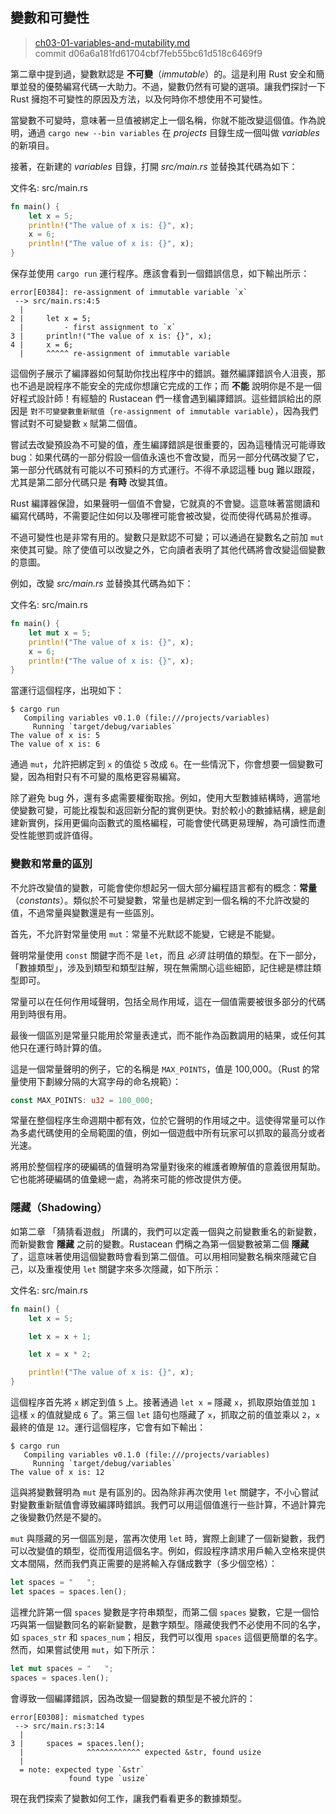 ## 變數和可變性

> [ch03-01-variables-and-mutability.md](https://github.com/rust-lang/book/blob/master/second-edition/src/ch03-01-variables-and-mutability.md)
> <br>
> commit d06a6a181fd61704cbf7feb55bc61d518c6469f9

第二章中提到過，變數默認是 **不可變**（*immutable*）的。這是利用 Rust 安全和簡單並發的優勢編寫代碼一大助力。不過，變數仍然有可變的選項。讓我們探討一下 Rust 擁抱不可變性的原因及方法，以及何時你不想使用不可變性。

當變數不可變時，意味著一旦值被綁定上一個名稱，你就不能改變這個值。作為說明，通過 `cargo new --bin variables` 在 *projects* 目錄生成一個叫做 *variables* 的新項目。

接著，在新建的 *variables* 目錄，打開 *src/main.rs* 並替換其代碼為如下：

<span class="filename">文件名: src/main.rs</span>

```rust
fn main() {
    let x = 5;
    println!("The value of x is: {}", x);
    x = 6;
    println!("The value of x is: {}", x);
}
```

保存並使用 `cargo run` 運行程序。應該會看到一個錯誤信息，如下輸出所示：

```text
error[E0384]: re-assignment of immutable variable `x`
 --> src/main.rs:4:5
  |
2 |     let x = 5;
  |         - first assignment to `x`
3 |     println!("The value of x is: {}", x);
4 |     x = 6;
  |     ^^^^^ re-assignment of immutable variable
```

這個例子展示了編譯器如何幫助你找出程序中的錯誤。雖然編譯錯誤令人沮喪，那也不過是說程序不能安全的完成你想讓它完成的工作；而 **不能** 說明你是不是一個好程式設計師！有經驗的 Rustacean 們一樣會遇到編譯錯誤。這些錯誤給出的原因是 `對不可變變數重新賦值`（`re-assignment of immutable variable`），因為我們嘗試對不可變變數 `x` 賦第二個值。

嘗試去改變預設為不可變的值，產生編譯錯誤是很重要的，因為這種情況可能導致 bug：如果代碼的一部分假設一個值永遠也不會改變，而另一部分代碼改變了它，第一部分代碼就有可能以不可預料的方式運行。不得不承認這種 bug 難以跟蹤，尤其是第二部分代碼只是 **有時** 改變其值。

Rust 編譯器保證，如果聲明一個值不會變，它就真的不會變。這意味著當閱讀和編寫代碼時，不需要記住如何以及哪裡可能會被改變，從而使得代碼易於推導。

不過可變性也是非常有用的。變數只是默認不可變；可以通過在變數名之前加 `mut` 來使其可變。除了使值可以改變之外，它向讀者表明了其他代碼將會改變這個變數的意圖。

例如，改變 *src/main.rs* 並替換其代碼為如下：

<span class="filename">文件名: src/main.rs</span>

```rust
fn main() {
    let mut x = 5;
    println!("The value of x is: {}", x);
    x = 6;
    println!("The value of x is: {}", x);
}
```

當運行這個程序，出現如下：

```text
$ cargo run
   Compiling variables v0.1.0 (file:///projects/variables)
     Running `target/debug/variables`
The value of x is: 5
The value of x is: 6
```

通過 `mut`，允許把綁定到 `x` 的值從 `5` 改成 `6`。在一些情況下，你會想要一個變數可變，因為相對只有不可變的風格更容易編寫。

除了避免 bug 外，還有多處需要權衡取捨。例如，使用大型數據結構時，適當地使變數可變，可能比複製和返回新分配的實例更快。對於較小的數據結構，總是創建新實例，採用更偏向函數式的風格編程，可能會使代碼更易理解，為可讀性而遭受性能懲罰或許值得。

### 變數和常量的區別

不允許改變值的變數，可能會使你想起另一個大部分編程語言都有的概念：**常量**（*constants*）。類似於不可變變數，常量也是綁定到一個名稱的不允許改變的值，不過常量與變數還是有一些區別。

首先，不允許對常量使用 `mut`：常量不光默認不能變，它總是不能變。

聲明常量使用 `const` 關鍵字而不是 `let`，而且 *必須* 註明值的類型。在下一部分，「數據類型」，涉及到類型和類型註解，現在無需關心這些細節，記住總是標註類型即可。

常量可以在任何作用域聲明，包括全局作用域，這在一個值需要被很多部分的代碼用到時很有用。

最後一個區別是常量只能用於常量表達式，而不能作為函數調用的結果，或任何其他只在運行時計算的值。

這是一個常量聲明的例子，它的名稱是 `MAX_POINTS`，值是 100,000。（Rust 的常量使用下劃線分隔的大寫字母的命名規範）：

```rust
const MAX_POINTS: u32 = 100_000;
```

常量在整個程序生命週期中都有效，位於它聲明的作用域之中。這使得常量可以作為多處代碼使用的全局範圍的值，例如一個遊戲中所有玩家可以抓取的最高分或者光速。

將用於整個程序的硬編碼的值聲明為常量對後來的維護者瞭解值的意義很用幫助。它也能將硬編碼的值彙總一處，為將來可能的修改提供方便。

### 隱藏（Shadowing）

如第二章 「猜猜看遊戲」 所講的，我們可以定義一個與之前變數重名的新變數，而新變數會 **隱藏** 之前的變數。Rustacean 們稱之為第一個變數被第二個 **隱藏** 了，這意味著使用這個變數時會看到第二個值。可以用相同變數名稱來隱藏它自己，以及重複使用 `let` 關鍵字來多次隱藏，如下所示：

<span class="filename">文件名: src/main.rs</span>

```rust
fn main() {
    let x = 5;

    let x = x + 1;

    let x = x * 2;

    println!("The value of x is: {}", x);
}
```

這個程序首先將 `x` 綁定到值 `5` 上。接著通過 `let x =` 隱藏 `x`，抓取原始值並加 `1` 這樣 `x` 的值就變成 `6` 了。第三個 `let` 語句也隱藏了 `x`，抓取之前的值並乘以 `2`，`x` 最終的值是 `12`。運行這個程序，它會有如下輸出：

```text
$ cargo run
   Compiling variables v0.1.0 (file:///projects/variables)
     Running `target/debug/variables`
The value of x is: 12
```

這與將變數聲明為 `mut` 是有區別的。因為除非再次使用 `let` 關鍵字，不小心嘗試對變數重新賦值會導致編譯時錯誤。我們可以用這個值進行一些計算，不過計算完之後變數仍然是不變的。

`mut` 與隱藏的另一個區別是，當再次使用 `let` 時，實際上創建了一個新變數，我們可以改變值的類型，從而復用這個名字。例如，假設程序請求用戶輸入空格來提供文本間隔，然而我們真正需要的是將輸入存儲成數字（多少個空格）：

```rust
let spaces = "   ";
let spaces = spaces.len();
```

這裡允許第一個 `spaces` 變數是字符串類型，而第二個 `spaces` 變數，它是一個恰巧與第一個變數同名的嶄新變數，是數字類型。隱藏使我們不必使用不同的名字，如 `spaces_str` 和 `spaces_num`；相反，我們可以復用 `spaces` 這個更簡單的名字。然而，如果嘗試使用 `mut`，如下所示：

```rust
let mut spaces = "   ";
spaces = spaces.len();
```

會導致一個編譯錯誤，因為改變一個變數的類型是不被允許的：

```text
error[E0308]: mismatched types
 --> src/main.rs:3:14
  |
3 |     spaces = spaces.len();
  |              ^^^^^^^^^^^^ expected &str, found usize
  |
  = note: expected type `&str`
             found type `usize`
```

現在我們探索了變數如何工作，讓我們看看更多的數據類型。